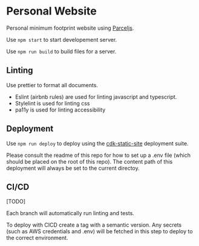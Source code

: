 # Personal Website

Personal minimum footprint website using [Parceljs](https://parceljs.org/).

Use `npm start` to start developement server.

Use `npm run build` to build files for a server.

## Linting

Use prettier to format all documents.

- Eslint (airbnb rules) are used for linting javascript and typescript.
- Stylelint is used for linting css
- pa11y is used for linting accessibility

## Deployment

Use `npm run deploy` to deploy using the [cdk-static-site](https://github.com/drinkataco/cdk-static-site) deployment suite.

Please consult the readme of this repo for how to set up a .env file (which should be placed on the root of this repo). The content path of this deployment will always be set to the current directoy.

## CI/CD

[TODO]

Each branch will automatically run linting and tests.

To deploy with CICD create a tag with a semantic version. Any secrets (such as AWS credentials and .env) will be fetched in this step to deploy to the correct environment.
